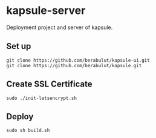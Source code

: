 # kapsule-server

Deployment project and server of kapsule.

## Set up

``` 
git clone https://github.com/berabulut/kapsule-ui.git 
git clone https://github.com/berabulut/kapsule.git
```

## Create SSL Certificate

```
sudo ./init-letsencrypt.sh
```


## Deploy

```
sudo sh build.sh
```


